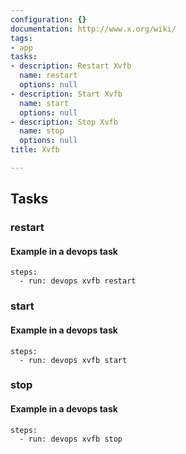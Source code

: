 ```yaml
---
configuration: {}
documentation: http://www.x.org/wiki/
tags:
- app
tasks:
- description: Restart Xvfb
  name: restart
  options: null
- description: Start Xvfb
  name: start
  options: null
- description: Stop Xvfb
  name: stop
  options: null
title: Xvfb

---
```


## Tasks
### restart

#### Example in a devops task

    steps:
      - run: devops xvfb restart


### start

#### Example in a devops task

    steps:
      - run: devops xvfb start


### stop

#### Example in a devops task

    steps:
      - run: devops xvfb stop


